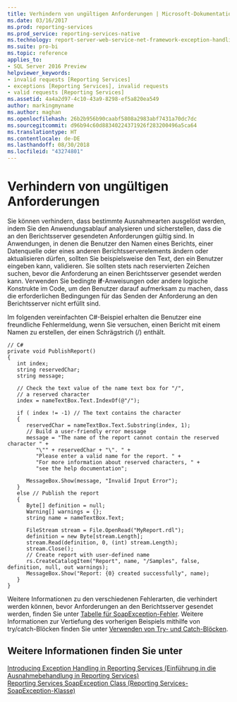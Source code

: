 ```yaml
---
title: Verhindern von ungültigen Anforderungen | Microsoft-Dokumentation
ms.date: 03/16/2017
ms.prod: reporting-services
ms.prod_service: reporting-services-native
ms.technology: report-server-web-service-net-framework-exception-handling
ms.suite: pro-bi
ms.topic: reference
applies_to:
- SQL Server 2016 Preview
helpviewer_keywords:
- invalid requests [Reporting Services]
- exceptions [Reporting Services], invalid requests
- valid requests [Reporting Services]
ms.assetid: 4a4a2d97-4c10-43a9-8298-ef5a820ea549
author: markingmyname
ms.author: maghan
ms.openlocfilehash: 26b2b956b90caabf5808a2983abf7431a70dc7dc
ms.sourcegitcommit: d96b94c60d88340224371926f283200496a5ca64
ms.translationtype: HT
ms.contentlocale: de-DE
ms.lasthandoff: 08/30/2018
ms.locfileid: "43274801"
---
```

# <a name="preventing-invalid-requests"></a>Verhindern von ungültigen Anforderungen
  Sie können verhindern, dass bestimmte Ausnahmearten ausgelöst werden, indem Sie den Anwendungsablauf analysieren und sicherstellen, dass die an den Berichtsserver gesendeten Anforderungen gültig sind. In Anwendungen, in denen die Benutzer den Namen eines Berichts, einer Datenquelle oder eines anderen Berichtsserverelements ändern oder aktualisieren dürfen, sollten Sie beispielsweise den Text, den ein Benutzer eingeben kann, validieren. Sie sollten stets nach reservierten Zeichen suchen, bevor die Anforderung an einen Berichtsserver gesendet werden kann. Verwenden Sie bedingte **if**-Anweisungen oder andere logische Konstrukte im Code, um den Benutzer darauf aufmerksam zu machen, dass die erforderlichen Bedingungen für das Senden der Anforderung an den Berichtsserver nicht erfüllt sind.  
  
 Im folgenden vereinfachten C#-Beispiel erhalten die Benutzer eine freundliche Fehlermeldung, wenn Sie versuchen, einen Bericht mit einem Namen zu erstellen, der einen Schrägstrich (/) enthält.  
  
```  
// C#  
private void PublishReport()  
{  
   int index;  
   string reservedChar;  
   string message;  
  
   // Check the text value of the name text box for "/",  
   // a reserved character  
   index = nameTextBox.Text.IndexOf(@"/");  
  
   if ( index != -1) // The text contains the character  
   {  
      reservedChar = nameTextBox.Text.Substring(index, 1);  
      // Build a user-friendly error message  
      message = "The name of the report cannot contain the reserved character " +  
         "\"" + reservedChar + "\". " +  
         "Please enter a valid name for the report. " +  
         "For more information about reserved characters, " +  
         "see the help documentation";  
  
      MessageBox.Show(message, "Invalid Input Error");  
   }  
   else // Publish the report  
   {  
      Byte[] definition = null;  
      Warning[] warnings = {};  
      string name = nameTextBox.Text;  
  
      FileStream stream = File.OpenRead("MyReport.rdl");  
      definition = new Byte[stream.Length];  
      stream.Read(definition, 0, (int) stream.Length);  
      stream.Close();  
      // Create report with user-defined name  
      rs.CreateCatalogItem("Report", name, "/Samples", false, definition, null, out warnings);  
      MessageBox.Show("Report: {0} created successfully", name);  
   }  
}  
```  
  
 Weitere Informationen zu den verschiedenen Fehlerarten, die verhindert werden können, bevor Anforderungen an den Berichtsserver gesendet werden, finden Sie unter [Tabelle für SoapException-Fehler](../../../reporting-services/report-server-web-service-net-framework-exception-handling/soapexception-class/soapexception-errors-table.md). Weitere Informationen zur Vertiefung des vorherigen Beispiels mithilfe von try/catch-Blöcken finden Sie unter [Verwenden von Try- und Catch-Blöcken](../../../reporting-services/report-server-web-service-net-framework-exception-handling/best-practices/using-try-and-catch-blocks.md).  
  
## <a name="see-also"></a>Weitere Informationen finden Sie unter  
 [Introducing Exception Handling in Reporting Services (Einführung in die Ausnahmebehandlung in Reporting Services)](../../../reporting-services/report-server-web-service-net-framework-exception-handling/introducing-exception-handling-in-reporting-services.md)   
 [Reporting Services SoapException Class (Reporting Services-SoapException-Klasse)](../../../reporting-services/report-server-web-service-net-framework-exception-handling/soapexception-class/reporting-services-soapexception-class.md)  
  
  
